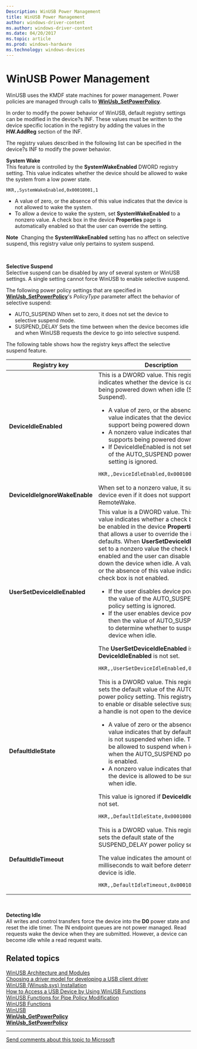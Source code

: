 ```yaml
---
Description: WinUSB Power Management
title: WinUSB Power Management
author: windows-driver-content
ms.author: windows-driver-content
ms.date: 04/20/2017
ms.topic: article
ms.prod: windows-hardware
ms.technology: windows-devices
---
```


# WinUSB Power Management


WinUSB uses the KMDF state machines for power management. Power policies are managed through calls to [**WinUsb\_SetPowerPolicy**](https://msdn.microsoft.com/library/windows/hardware/ff540309).

In order to modify the power behavior of WinUSB, default registry settings can be modified in the device?s INF. These values must be written to the device specific location in the registry by adding the values in the **HW.AddReg** section of the INF.

The registry values described in the following list can be specified in the device?s INF to modify the power behavior.

<a href="" id="system-wake"></a>**System Wake**  
This feature is controlled by the **SystemWakeEnabled** DWORD registry setting. This value indicates whether the device should be allowed to wake the system from a low power state.

``` syntax
HKR,,SystemWakeEnabled,0x00010001,1
```

-   A value of zero, or the absence of this value indicates that the device is not allowed to wake the system.
-   To allow a device to wake the system, set **SystemWakeEnabled** to a nonzero value. A check box in the device **Properties** page is automatically enabled so that the user can override the setting.

**Note**  Changing the **SystemWakeEnabled** setting has no affect on selective suspend, this registry value only pertains to system suspend.

 

<a href="" id="selective-suspend"></a>**Selective Suspend**  
Selective suspend can be disabled by any of several system or WinUSB settings. A single setting cannot force WinUSB to enable selective suspend.

The following power policy settings that are specified in [**WinUsb\_SetPowerPolicy**](https://msdn.microsoft.com/library/windows/hardware/ff540309)'s *PolicyType* parameter affect the behavior of selective suspend:

-   AUTO\_SUSPEND When set to zero, it does not set the device to selective suspend mode.
-   SUSPEND\_DELAY Sets the time between when the device becomes idle and when WinUSB requests the device to go into selective suspend.

The following table shows how the registry keys affect the selective suspend feature.

<table>
<colgroup>
<col width="50%" />
<col width="50%" />
</colgroup>
<thead>
<tr class="header">
<th>Registry key</th>
<th>Description</th>
</tr>
</thead>
<tbody>
<tr class="odd">
<td><strong>DeviceIdleEnabled</strong></td>
<td>This is a DWORD value. This registry value indicates whether the device is capable of being powered down when idle (Selective Suspend).
<ul>
<li>A value of zero, or the absence of this value indicates that the device does not support being powered down when idle.</li>
<li>A nonzero value indicates that the device supports being powered down when idle.</li>
<li>If DeviceIdleEnabled is not set, the value of the AUTO_SUSPEND power policy setting is ignored.</li>
</ul>
<pre class="syntax" space="preserve"><code>HKR,,DeviceIdleEnabled,0x00010001,1</code></pre></td>
</tr>
<tr class="even">
<td><strong>DeviceIdleIgnoreWakeEnable</strong></td>
<td>When set to a nonzero value, it suspends the device even if it does not support RemoteWake.</td>
</tr>
<tr class="odd">
<td><strong>UserSetDeviceIdleEnabled</strong></td>
<td>This value is a DWORD value. This registry value indicates whether a check box should be enabled in the device <strong>Properties</strong> page that allows a user to override the idle defaults. When <strong>UserSetDeviceIdleEnabled</strong> is set to a nonzero value the check box is enabled and the user can disable powering down the device when idle. A value of zero, or the absence of this value indicates that the check box is not enabled.
<ul>
<li>If the user disables device power savings, the value of the AUTO_SUSPEND power policy setting is ignored.</li>
<li>If the user enables device power savings, then the value of AUTO_SUSPEND is used to determine whether to suspend the device when idle.</li>
</ul>
<p>The <strong>UserSetDeviceIdleEnabled</strong> is ignored if <strong>DeviceIdleEnabled</strong> is not set.</p>
<pre class="syntax" space="preserve"><code>HKR,,UserSetDeviceIdleEnabled,0x00010001,1</code></pre></td>
</tr>
<tr class="even">
<td><strong>DefaultIdleState</strong></td>
<td>This is a DWORD value. This registry value sets the default value of the AUTO_SUSPEND power policy setting. This registry key is used to enable or disable selective suspend when a handle is not open to the device.
<ul>
<li>A value of zero or the absence of this value indicates that by default, the device is not suspended when idle. The device be allowed to suspend when idle only when the AUTO_SUSPEND power policy is enabled.</li>
<li>A nonzero value indicates that by default the device is allowed to be suspended when idle.</li>
</ul>
<p>This value is ignored if <strong>DeviceIdleEnabled</strong> is not set.</p>
<pre class="syntax" space="preserve"><code>HKR,,DefaultIdleState,0x00010001,1</code></pre></td>
</tr>
<tr class="odd">
<td><strong>DefaultIdleTimeout</strong></td>
<td>This is a DWORD value. This registry value sets the default state of the SUSPEND_DELAY power policy setting.
<p>The value indicates the amount of time in milliseconds to wait before determining that a device is idle.</p>
<pre class="syntax" space="preserve"><code>HKR,,DefaultIdleTimeout,0x00010001,100</code></pre></td>
</tr>
</tbody>
</table>

 

<a href="" id="detecting-idle"></a>**Detecting Idle**  
All writes and control transfers force the device into the **D0** power state and reset the idle timer. The IN endpoint queues are not power managed. Read requests wake the device when they are submitted. However, a device can become idle while a read request waits.

## Related topics
[WinUSB Architecture and Modules](winusb-architecture.md)  
[Choosing a driver model for developing a USB client driver](winusb-considerations.md)  
[WinUSB (Winusb.sys) Installation](winusb-installation.md)  
[How to Access a USB Device by Using WinUSB Functions](using-winusb-api-to-communicate-with-a-usb-device.md)  
[WinUSB Functions for Pipe Policy Modification](winusb-functions-for-pipe-policy-modification.md)  
[WinUSB Functions](https://msdn.microsoft.com/library/windows/hardware/ff540046#winusb)  
[WinUSB](winusb.md)  
[**WinUsb\_GetPowerPolicy**](https://msdn.microsoft.com/library/windows/hardware/ff540275)  
[**WinUsb\_SetPowerPolicy**](https://msdn.microsoft.com/library/windows/hardware/ff540309)  

--------------------
[Send comments about this topic to Microsoft](mailto:wsddocfb@microsoft.com?subject=Documentation%20feedback%20%5Busbcon\buses%5D:%20WinUSB%20Power%20Management%20%20RELEASE:%20%281/26/2017%29&body=%0A%0APRIVACY%20STATEMENT%0A%0AWe%20use%20your%20feedback%20to%20improve%20the%20documentation.%20We%20don't%20use%20your%20email%20address%20for%20any%20other%20purpose,%20and%20we'll%20remove%20your%20email%20address%20from%20our%20system%20after%20the%20issue%20that%20you're%20reporting%20is%20fixed.%20While%20we're%20working%20to%20fix%20this%20issue,%20we%20might%20send%20you%20an%20email%20message%20to%20ask%20for%20more%20info.%20Later,%20we%20might%20also%20send%20you%20an%20email%20message%20to%20let%20you%20know%20that%20we've%20addressed%20your%20feedback.%0A%0AFor%20more%20info%20about%20Microsoft's%20privacy%20policy,%20see%20http://privacy.microsoft.com/default.aspx. "Send comments about this topic to Microsoft")


